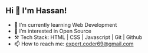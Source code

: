 ## Hi 👋 I'm Hassan!

- 🔭 I’m currently learning Web Development 
- 🌱 I’m interested in Open Source
- ⚒  Tech Stack: HTML | CSS | Javascript | Git | Github
- 📫 How to reach me: expert.coder69@gmail.com

<!--
**HASSANCoder69/HASSANCoder69** is a ✨ _special_ ✨ repository because its `README.md` (this file) appears on your GitHub profile.

Here are some ideas to get you started:

- 👯 I’m looking to collaborate on ...
- 🤔 I’m looking for help with ...
- 💬 Ask me about ...
- 😄 Pronouns: ...
- ⚡ Fun fact: ...
-->
